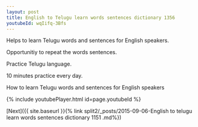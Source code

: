 ```yaml
---
layout: post
title: English to Telugu learn words sentences dictionary 1356 
youtubeId: wqIifq-3Bfs
---
```

 
 
Helps to learn Telugu words and sentences for English speakers.

Opportunitiy to repeat the words sentences. 

Practice Telugu language. 
 
10 minutes practice every day. 
 
How to learn Telugu words and sentences for English speakers 
 
{% include youtubePlayer.html id=page.youtubeId %}
 
 
[Next]({{ site.baseurl }}{% link  split2/_posts/2015-09-06-English to telugu learn words sentences dictionary 1151 .md%})
 

